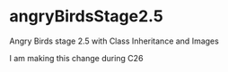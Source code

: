 # angryBirdsStage2.5
Angry Birds stage 2.5 with Class Inheritance and Images

I am making this change during  C26